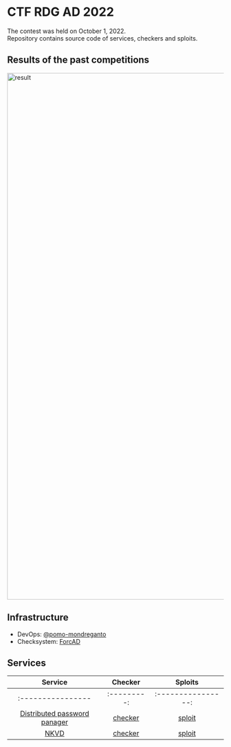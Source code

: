 # CTF RDG AD 2022
The contest was held on October 1, 2022.  
Repository contains source code of services, checkers and sploits.

## Results of the past competitions
<img width="1225" alt="result" src="https://user-images.githubusercontent.com/103483328/193971577-ab308b04-dcff-4e94-b50c-58d24dd3e931.png">


## Infrastructure 
* DevOps: [@pomo-mondreganto](https://github.com/pomo-mondreganto/)  
* Checksystem: [ForcAD](https://github.com/pomo-mondreganto/ForcAD)

## Services
| Service | Checker | Sploits |
|:----------------:|:---------:|:----------------:|
|:----------------|:---------:|:----------------:|
| [Distributed password panager](https://github.com/InformationSecurityCenter/RDG/tree/main/Services/distributed_password_manager) | [checker](https://github.com/InformationSecurityCenter/RDG/tree/main/checkers/distributed_password_manager) | [sploit](https://github.com/InformationSecurityCenter/RDG/tree/main/exploit/distributed_password_manager) |
| [NKVD](https://github.com/InformationSecurityCenter/RDG/tree/main/Services/distributed_password_manager) | [checker](https://github.com/InformationSecurityCenter/RDG/tree/main/checkers/NKVD) | [sploit](https://github.com/InformationSecurityCenter/RDG/tree/main/exploit/NKVD) |


